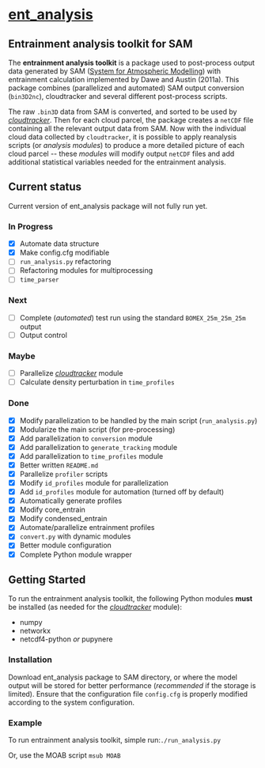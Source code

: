 [ent_analysis](https://github.com/lorenghoh/ent_analysis "ent_analysis")
==========

## Entrainment analysis toolkit for SAM ##
The **entrainment analysis toolkit** is a package used to post-process output data generated by SAM ([System for Atmospheric Modelling](http://rossby.msrc.sunysb.edu/~marat/SAM.html)) with entrainment calculation implemented by Dawe and Austin (2011a). This package combines (parallelized and automated) SAM output conversion (```bin3D2nc```), cloudtracker and several different post-process scripts. 

 The raw ```.bin3D``` data from SAM is converted, and sorted to be used by  [*cloudtracker*](https://github.com/freedryk/cloudtracker). Then for each cloud parcel, the package creates a ```netCDF``` file containing all the relevant output data from SAM. Now with the individual cloud data collected by ```cloudtracker```, it is possible to apply reanalysis scripts (or *analysis modules*) to produce a more detailed picture of each cloud parcel -- these *modules* will modify output ```netCDF``` files and add additional statistical variables needed for the entrainment analysis. 

## Current status ##
Current version of ent_analysis package will not fully run yet. 

### In Progress ###
- [x] Automate data structure
- [x] Make config.cfg modifiable
- [ ] ```run_analysis.py``` refactoring
- [ ] Refactoring modules for multiprocessing
- [ ] ```time_parser```

### Next ###
- [ ] Complete (*automated*) test run using the standard ```BOMEX_25m_25m_25m``` output
- [ ] Output control

### Maybe ###
- [ ] Parallelize [*cloudtracker*](https://github.com/freedryk/cloudtracker) module 
- [ ] Calculate density perturbation in ```time_profiles```

### Done ###
- [x] Modify parallelization to be handled by the main script (```run_analysis.py```)
- [x] Modularize the main script (for pre-processing)
- [x] Add parallelization to ```conversion``` module
- [x] Add parallelization to ```generate_tracking``` module
- [x] Add parallelization to ```time_profiles``` module
- [x] Better written ```README.md```
- [x] Parallelize ```profiler``` scripts
- [x] Modify ```id_profiles``` module for parallelization
- [x] Add ```id_profiles``` module for automation (turned off by default)
- [x] Automatically generate profiles
- [x] Modify core_entrain
- [x] Modify condensed_entrain
- [x] Automate/parallelize entrainment profiles
- [x] ```convert.py``` with dynamic modules
- [x] Better module configuration
- [x] Complete Python module wrapper 

## Getting Started ##
 To run the entrainment analysis toolkit, the following Python modules **must** be installed (as needed for the [*cloudtracker*](https://github.com/freedryk/cloudtracker) module):

- numpy
- networkx
- netcdf4-python *or* pupynere

### Installation ###
Download ent_analysis package to SAM directory, or where the model output will be stored for better performance (*recommended* if the storage is limited). Ensure that the configuration file ```config.cfg``` is properly modified according to the system configuration. 

### Example ###
 To run entrainment analysis toolkit, simple run:```./run_analysis.py```

Or, use the MOAB script ```msub MOAB```